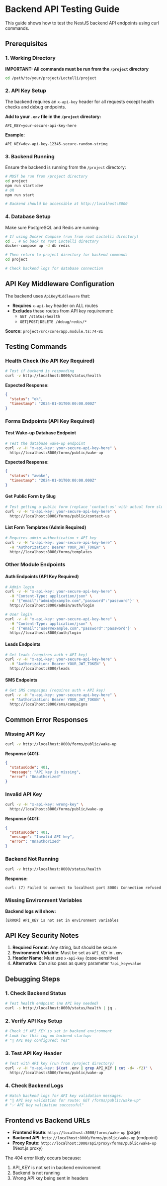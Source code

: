 # Backend API Testing Guide

This guide shows how to test the NestJS backend API endpoints using curl commands.

## Prerequisites

### 1. Working Directory

**IMPORTANT: All commands must be run from the `/project` directory**

```bash
cd /path/to/your/project/Loctelli/project
```

### 2. API Key Setup

The backend requires an `x-api-key` header for all requests except health checks and debug endpoints.

**Add to your `.env` file in the `/project` directory:**
```env
API_KEY=your-secure-api-key-here
```

**Example:**
```env
API_KEY=dev-api-key-12345-secure-random-string
```

### 3. Backend Running

Ensure the backend is running from the `/project` directory:
```bash
# MUST be run from /project directory
cd project
npm run start:dev
# OR
npm run start

# Backend should be accessible at http://localhost:8000
```

### 4. Database Setup

Make sure PostgreSQL and Redis are running:
```bash
# If using Docker Compose (run from root Loctelli directory)
cd .. # Go back to root Loctelli directory
docker-compose up -d db redis

# Then return to project directory for backend commands
cd project

# Check backend logs for database connection
```

## API Key Middleware Configuration

The backend uses `ApiKeyMiddleware` that:
- **Requires** `x-api-key` header on ALL routes
- **Excludes** these routes from API key requirement:
  - `GET /status/health`
  - `GET|POST|DELETE /debug/redis/*`

**Source:** `project/src/core/app.module.ts:74-81`

## Testing Commands

### Health Check (No API Key Required)

```bash
# Test if backend is responding
curl -v http://localhost:8000/status/health
```

**Expected Response:**
```json
{
  "status": "ok",
  "timestamp": "2024-01-01T00:00:00.000Z"
}
```

### Forms Endpoints (API Key Required)

#### Test Wake-up Database Endpoint
```bash
# Test the database wake-up endpoint
curl -v -H "x-api-key: your-secure-api-key-here" \
  http://localhost:8000/forms/public/wake-up
```

**Expected Response:**
```json
{
  "status": "awake",
  "timestamp": "2024-01-01T00:00:00.000Z"
}
```

#### Get Public Form by Slug
```bash
# Test getting a public form (replace 'contact-us' with actual form slug)
curl -v -H "x-api-key: your-secure-api-key-here" \
  http://localhost:8000/forms/public/contact-us
```

#### List Form Templates (Admin Required)
```bash
# Requires admin authentication + API key
curl -v -H "x-api-key: your-secure-api-key-here" \
  -H "Authorization: Bearer YOUR_JWT_TOKEN" \
  http://localhost:8000/forms/templates
```

### Other Module Endpoints

#### Auth Endpoints (API Key Required)
```bash
# Admin login
curl -v -H "x-api-key: your-secure-api-key-here" \
  -H "Content-Type: application/json" \
  -d '{"email":"admin@example.com","password":"password"}' \
  http://localhost:8000/admin/auth/login

# User login
curl -v -H "x-api-key: your-secure-api-key-here" \
  -H "Content-Type: application/json" \
  -d '{"email":"user@example.com","password":"password"}' \
  http://localhost:8000/auth/login
```

#### Leads Endpoints
```bash
# Get leads (requires auth + API key)
curl -v -H "x-api-key: your-secure-api-key-here" \
  -H "Authorization: Bearer YOUR_JWT_TOKEN" \
  http://localhost:8000/leads
```

#### SMS Endpoints
```bash
# Get SMS campaigns (requires auth + API key)
curl -v -H "x-api-key: your-secure-api-key-here" \
  -H "Authorization: Bearer YOUR_JWT_TOKEN" \
  http://localhost:8000/sms/campaigns
```

## Common Error Responses

### Missing API Key
```bash
curl -v http://localhost:8000/forms/public/wake-up
```
**Response (401):**
```json
{
  "statusCode": 401,
  "message": "API key is missing",
  "error": "Unauthorized"
}
```

### Invalid API Key
```bash
curl -v -H "x-api-key: wrong-key" \
  http://localhost:8000/forms/public/wake-up
```
**Response (401):**
```json
{
  "statusCode": 401,
  "message": "Invalid API key",
  "error": "Unauthorized"
}
```

### Backend Not Running
```bash
curl -v http://localhost:8000/status/health
```
**Response:**
```
curl: (7) Failed to connect to localhost port 8000: Connection refused
```

### Missing Environment Variables
**Backend logs will show:**
```
[ERROR] API_KEY is not set in environment variables
```

## API Key Security Notes

1. **Required Format**: Any string, but should be secure
2. **Environment Variable**: Must be set as `API_KEY` in `.env`
3. **Header Name**: Must use `x-api-key` (case-sensitive)
4. **Alternative**: Can also pass as query parameter `?api_key=value`

## Debugging Steps

### 1. Check Backend Status
```bash
# Test health endpoint (no API key needed)
curl -s http://localhost:8000/status/health | jq .
```

### 2. Verify API Key Setup
```bash
# Check if API_KEY is set in backend environment
# Look for this log on backend startup:
# "🔑 API Key configured: Yes"
```

### 3. Test API Key Header
```bash
# Test with API key (run from /project directory)
curl -v -H "x-api-key: $(cat .env | grep API_KEY | cut -d= -f2)" \
  http://localhost:8000/forms/public/wake-up
```

### 4. Check Backend Logs
```bash
# Watch backend logs for API key validation messages:
# "🔑 API key validation for route: GET /forms/public/wake-up"
# "✅ API key validation successful"
```

## Frontend vs Backend URLs

- **Frontend Route**: `http://localhost:3000/forms/wake-up` (page)
- **Backend API**: `http://localhost:8000/forms/public/wake-up` (endpoint)
- **Proxy Route**: `http://localhost:3000/api/proxy/forms/public/wake-up` (Next.js proxy)

The 404 error likely occurs because:
1. API_KEY is not set in backend environment
2. Backend is not running
3. Wrong API key being sent in headers